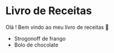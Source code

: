 # Livro de Receitas 

Olá ! Bem vindo ao meu livro de receitas :wave: 

- Strogonoff de frango
- Bolo de chocolate